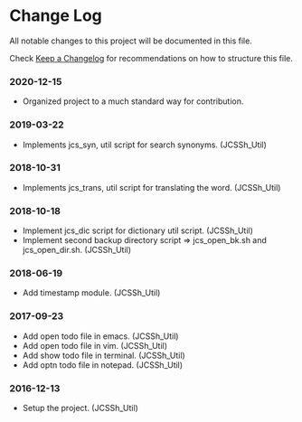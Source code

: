 # Change Log

All notable changes to this project will be documented in this file.

Check [Keep a Changelog](http://keepachangelog.com/) for recommendations on how to structure this file.


### 2020-12-15

* Organized project to a much standard way for contribution.

### 2019-03-22

* Implements jcs_syn, util script for search synonyms. (JCSSh_Util)

### 2018-10-31

* Implements jcs_trans, util script for translating the word. (JCSSh_Util)

### 2018-10-18

* Implement jcs_dic script for dictionary util script. (JCSSh_Util)
* Implement second backup directory script => jcs_open_bk.sh and 
 jcs_open_dir.sh. (JCSSh_Util)

### 2018-06-19

* Add timestamp module. (JCSSh_Util)

### 2017-09-23

* Add open todo file in emacs. (JCSSh_Util)
* Add open todo file in vim. (JCSSh_Util)
* Add show todo file in terminal. (JCSSh_Util)
* Add optn todo file in notepad. (JCSSh_Util)

### 2016-12-13

* Setup the project. (JCSSh_Util)
